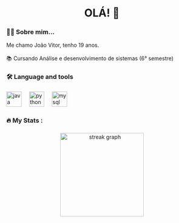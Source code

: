 <h1 align="center">OLÁ! 👋</h1>

###

<h3 align="left">👩‍💻  Sobre mim...</h3>

<p align="left">Me chamo João Vitor, tenho 19 anos. <br><br>📚 Cursando Análise e desenvolvimento de sistemas (6° semestre)<br></p>

###

<h3 align="left">🛠 Language and tools</h3>

###

<div align="left">
  <img src="https://cdn.jsdelivr.net/gh/devicons/devicon/icons/java/java-original.svg" height="40" alt="java logo"  />
  <img width="12" />
  <img src="https://cdn.jsdelivr.net/gh/devicons/devicon/icons/python/python-original.svg" height="40" alt="python logo"  />
  <img width="12" />
  <img src="https://cdn.jsdelivr.net/gh/devicons/devicon/icons/mysql/mysql-original.svg" height="40" alt="mysql logo"  />
</div>

###

<h3 align="left">🔥   My Stats :</h3>

###

<div align="center">
  <img src="https://streak-stats.demolab.com?user=joaocastro2&locale=en&mode=daily&theme=dark&hide_border=false&border_radius=5&order=3" height="220" alt="streak graph"  />
</div>

###
